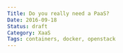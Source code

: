 ```yaml
---
Title: Do you really need a PaaS?
Date: 2016-09-18
Status: draft
Category: XaaS
Tags: containers, docker, openstack
---
```


